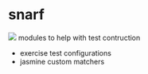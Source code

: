 # snarf
![](http://a.dilcdn.com/bl/wp-content/uploads/sites/8/2011/02/snarf.jpg)
modules to help with test contruction
* exercise test configurations
* jasmine custom matchers
